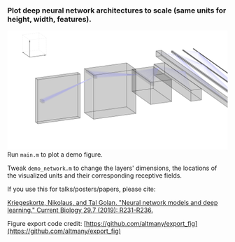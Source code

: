 ### Plot deep neural network architectures to scale (same units for height, width, features). &nbsp;


![Demo architecture](dnn_architecture.png)
Run `main.m` to plot a demo figure.


Tweak `demo_network.m` to change the layers' dimensions, the locations of the visualized units and their corresponding receptive fields.



If you use this for talks/posters/papers, please cite:

[Kriegeskorte, Nikolaus, and Tal Golan. "Neural network models and deep learning." Current Biology 29.7 (2019): R231-R236.](https://www.sciencedirect.com/science/article/pii/S0960982219302040?dgcid=api_sd_search-api-endpoint)


Figure export code credit: [https://github.com/altmany/export_fig](https://github.com/altmany/export_fig)